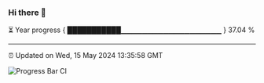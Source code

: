 ### Hi there 👋

⏳ Year progress { ███████████▁▁▁▁▁▁▁▁▁▁▁▁▁▁▁▁▁▁▁ } 37.04 %

---

⏰ Updated on Wed, 15 May 2024 13:35:58 GMT

![Progress Bar CI](https://github.com/IshwaranRudhara/GIT-ACTION/workflows/Progress%20Bar%20CI/badge.svg)
